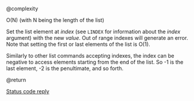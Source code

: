 @complexity

O(N) (with N being the length of the list)


Set the list element at _index_ (see `LINDEX` for information about the
_index_ argument) with the new _value_. Out of range indexes will
generate an error. Note that setting the first or last elements of
the list is O(1).

Similarly to other list commands accepting indexes, the index can be negative to access elements starting from the end of the list. So -1 is the last element, -2 is the penultimate, and so forth.

@return

[Status code reply][1]



[1]: /p/redis/wiki/ReplyTypes